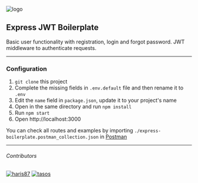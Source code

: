 ![logo]

## Express JWT Boilerplate

Basic user functionality with registration, login and forgot password.
JWT middleware to authenticate requests.

---

### Configuration

1. `git clone` this project
2. Complete the missing fields in `.env.default` file and then rename it to `.env`
3. Edit the `name` field in `package.json`, update it to your project's name
4. Open in the same directory and run `npm install`
5. Run `npm start`
6. Open http://localhost:3000

You can check all routes and examples by importing `./express-boilerplate.postman_collection.json` in [Postman][postman]

---

###### Contributors

[![haris87]][harisprofile]
[![tasos]][tasosprofile]

[harisprofile]: https://github.com/Haris87
[tasosprofile]: https://github.com/SirukakSosta
[logo]: https://i.imgur.com/5yFFD6Q.png
[haris87]: https://i.imgur.com/Hr3XSzo.png
[postman]: https://www.getpostman.com/
[tasos]: https://i.imgur.com/IoHzuz2.png
